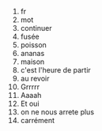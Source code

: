  1. fr
 2. mot
 3. continuer
 4. fusée
 5. poisson
 6. ananas
 7. maison
 8. c'est l'heure de partir
 9. au revoir
 10. Grrrrr
 11. Aaaah
 12. Et oui
 13. on ne nous arrete plus
 14. carrément 